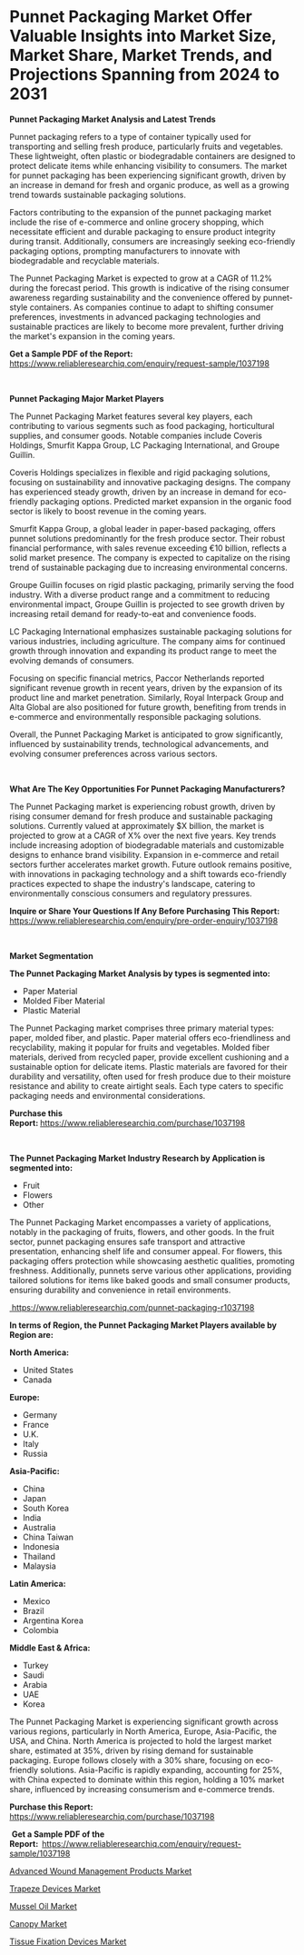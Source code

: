 <p><h1>Punnet Packaging Market Offer Valuable Insights into Market Size, Market Share, Market Trends, and Projections Spanning from 2024 to 2031</h1></p><p><strong>Punnet Packaging Market Analysis and Latest Trends</strong></p>
<p><p>Punnet packaging refers to a type of container typically used for transporting and selling fresh produce, particularly fruits and vegetables. These lightweight, often plastic or biodegradable containers are designed to protect delicate items while enhancing visibility to consumers. The market for punnet packaging has been experiencing significant growth, driven by an increase in demand for fresh and organic produce, as well as a growing trend towards sustainable packaging solutions.</p><p>Factors contributing to the expansion of the punnet packaging market include the rise of e-commerce and online grocery shopping, which necessitate efficient and durable packaging to ensure product integrity during transit. Additionally, consumers are increasingly seeking eco-friendly packaging options, prompting manufacturers to innovate with biodegradable and recyclable materials.</p><p>The Punnet Packaging Market is expected to grow at a CAGR of 11.2% during the forecast period. This growth is indicative of the rising consumer awareness regarding sustainability and the convenience offered by punnet-style containers. As companies continue to adapt to shifting consumer preferences, investments in advanced packaging technologies and sustainable practices are likely to become more prevalent, further driving the market's expansion in the coming years.</p></p>
<p><strong>Get a Sample PDF of the Report:&nbsp;</strong> <a href="https://www.reliableresearchiq.com/enquiry/request-sample/1037198?utm_campaign=103&utm_medium=2&utm_source=Github&utm_content=ia&utm_term=09112024&utm_id=punnet-packaging">https://www.reliableresearchiq.com/enquiry/request-sample/1037198</a></p>
<p>&nbsp;</p>
<p><strong>Punnet Packaging Major Market Players</strong></p>
<p><p>The Punnet Packaging Market features several key players, each contributing to various segments such as food packaging, horticultural supplies, and consumer goods. Notable companies include Coveris Holdings, Smurfit Kappa Group, LC Packaging International, and Groupe Guillin.</p><p>Coveris Holdings specializes in flexible and rigid packaging solutions, focusing on sustainability and innovative packaging designs. The company has experienced steady growth, driven by an increase in demand for eco-friendly packaging options. Predicted market expansion in the organic food sector is likely to boost revenue in the coming years.</p><p>Smurfit Kappa Group, a global leader in paper-based packaging, offers punnet solutions predominantly for the fresh produce sector. Their robust financial performance, with sales revenue exceeding €10 billion, reflects a solid market presence. The company is expected to capitalize on the rising trend of sustainable packaging due to increasing environmental concerns.</p><p>Groupe Guillin focuses on rigid plastic packaging, primarily serving the food industry. With a diverse product range and a commitment to reducing environmental impact, Groupe Guillin is projected to see growth driven by increasing retail demand for ready-to-eat and convenience foods.</p><p>LC Packaging International emphasizes sustainable packaging solutions for various industries, including agriculture. The company aims for continued growth through innovation and expanding its product range to meet the evolving demands of consumers.</p><p>Focusing on specific financial metrics, Paccor Netherlands reported significant revenue growth in recent years, driven by the expansion of its product line and market penetration. Similarly, Royal Interpack Group and Alta Global are also positioned for future growth, benefiting from trends in e-commerce and environmentally responsible packaging solutions.</p><p>Overall, the Punnet Packaging Market is anticipated to grow significantly, influenced by sustainability trends, technological advancements, and evolving consumer preferences across various sectors.</p></p>
<p>&nbsp;</p>
<p><strong>What Are The Key Opportunities For Punnet Packaging Manufacturers?</strong></p>
<p><p>The Punnet Packaging market is experiencing robust growth, driven by rising consumer demand for fresh produce and sustainable packaging solutions. Currently valued at approximately $X billion, the market is projected to grow at a CAGR of X% over the next five years. Key trends include increasing adoption of biodegradable materials and customizable designs to enhance brand visibility. Expansion in e-commerce and retail sectors further accelerates market growth. Future outlook remains positive, with innovations in packaging technology and a shift towards eco-friendly practices expected to shape the industry's landscape, catering to environmentally conscious consumers and regulatory pressures.</p></p>
<p><strong>Inquire or Share Your Questions If Any Before Purchasing This Report:</strong> <a href="https://www.reliableresearchiq.com/enquiry/pre-order-enquiry/1037198?utm_campaign=103&utm_medium=2&utm_source=Github&utm_content=ia&utm_term=09112024&utm_id=punnet-packaging">https://www.reliableresearchiq.com/enquiry/pre-order-enquiry/1037198</a></p>
<p>&nbsp;</p>
<p><strong>Market Segmentation</strong></p>
<p><strong>The Punnet Packaging Market Analysis by types is segmented into:</strong></p>
<p><ul><li>Paper Material</li><li>Molded Fiber Material</li><li>Plastic Material</li></ul></p>
<p><p>The Punnet Packaging market comprises three primary material types: paper, molded fiber, and plastic. Paper material offers eco-friendliness and recyclability, making it popular for fruits and vegetables. Molded fiber materials, derived from recycled paper, provide excellent cushioning and a sustainable option for delicate items. Plastic materials are favored for their durability and versatility, often used for fresh produce due to their moisture resistance and ability to create airtight seals. Each type caters to specific packaging needs and environmental considerations.</p></p>
<p><strong>Purchase this Report:&nbsp;</strong><a href="https://www.reliableresearchiq.com/purchase/1037198?utm_campaign=103&utm_medium=2&utm_source=Github&utm_content=ia&utm_term=09112024&utm_id=punnet-packaging">https://www.reliableresearchiq.com/purchase/1037198</a></p>
<p>&nbsp;</p>
<p><strong>The Punnet Packaging Market Industry Research by Application is segmented into:</strong></p>
<p><ul><li>Fruit</li><li>Flowers</li><li>Other</li></ul></p>
<p><p>The Punnet Packaging Market encompasses a variety of applications, notably in the packaging of fruits, flowers, and other goods. In the fruit sector, punnet packaging ensures safe transport and attractive presentation, enhancing shelf life and consumer appeal. For flowers, this packaging offers protection while showcasing aesthetic qualities, promoting freshness. Additionally, punnets serve various other applications, providing tailored solutions for items like baked goods and small consumer products, ensuring durability and convenience in retail environments.</p></p>
<p><a href="https://www.reliableresearchiq.com/punnet-packaging-r1037198?utm_campaign=103&utm_medium=2&utm_source=Github&utm_content=ia&utm_term=09112024&utm_id=punnet-packaging">&nbsp;https://www.reliableresearchiq.com/punnet-packaging-r1037198</a></p>
<p><strong>In terms of Region, the Punnet Packaging Market Players available by Region are:</strong></p>
<p>
    <p> <strong> North America: </strong>
        <ul>
            <li>United States</li>
            <li>Canada</li>
        </ul>
        </p> 
    <p> <strong> Europe: </strong>
        <ul>
            <li>Germany</li>
            <li>France</li>
            <li>U.K.</li>
            <li>Italy</li>
            <li>Russia</li>
        </ul>
        </p> 
    <p> <strong> Asia-Pacific: </strong>
        <ul>
            <li>China</li>
            <li>Japan</li>
            <li>South Korea</li>
            <li>India</li>
            <li>Australia</li>
            <li>China Taiwan</li>
            <li>Indonesia</li>
            <li>Thailand</li>
            <li>Malaysia</li>
        </ul>
        </p> 
    <p> <strong> Latin America: </strong>
        <ul>
            <li>Mexico</li>
            <li>Brazil</li>
            <li>Argentina Korea</li>
            <li>Colombia</li>
        </ul>
        </p> 
    <p> <strong> Middle East & Africa: </strong>
        <ul>
            <li>Turkey</li>
            <li>Saudi</li>
            <li>Arabia</li>
            <li>UAE</li>
            <li>Korea</li>
        </ul>
    </p>
    </p>
<p><p>The Punnet Packaging Market is experiencing significant growth across various regions, particularly in North America, Europe, Asia-Pacific, the USA, and China. North America is projected to hold the largest market share, estimated at 35%, driven by rising demand for sustainable packaging. Europe follows closely with a 30% share, focusing on eco-friendly solutions. Asia-Pacific is rapidly expanding, accounting for 25%, with China expected to dominate within this region, holding a 10% market share, influenced by increasing consumerism and e-commerce trends.</p></p>
<p><strong>Purchase this Report: </strong><a href="https://www.reliableresearchiq.com/purchase/1037198?utm_campaign=103&utm_medium=2&utm_source=Github&utm_content=ia&utm_term=09112024&utm_id=punnet-packaging">https://www.reliableresearchiq.com/purchase/1037198</a></p>
<p>&nbsp;<strong>Get a Sample PDF of the Report:&nbsp;&nbsp;</strong><a href="https://www.reliableresearchiq.com/enquiry/request-sample/1037198?utm_campaign=103&utm_medium=2&utm_source=Github&utm_content=ia&utm_term=09112024&utm_id=punnet-packaging">https://www.reliableresearchiq.com/enquiry/request-sample/1037198</a></p>
<p><strong></strong></p>
<p><p><a href="https://issuu.com/reportprime-2/docs/advanced-wound-management-products-_7d5dbe24c714fe?utm_campaign=103&utm_medium=2&utm_source=Github&utm_content=ia&utm_term=09112024&utm_id=punnet-packaging">Advanced Wound Management Products Market</a></p><p><a href="https://issuu.com/reportprime-2/docs/trapeze-devices-market-size-2030.pp_853e1861de4c8f?utm_campaign=103&utm_medium=2&utm_source=Github&utm_content=ia&utm_term=09112024&utm_id=punnet-packaging">Trapeze Devices Market</a></p><p><a href="https://github.com/diedrer4btm/Market-Research-Report-List-1/blob/main/mussel-oil-market.md?utm_campaign=103&utm_medium=2&utm_source=Github&utm_content=ia&utm_term=09112024&utm_id=punnet-packaging">Mussel Oil Market</a></p><p><a href="https://github.com/brookiqhurne/Market-Research-Report-List-1/blob/main/canopy-market.md?utm_campaign=103&utm_medium=2&utm_source=Github&utm_content=ia&utm_term=09112024&utm_id=punnet-packaging">Canopy Market</a></p><p><a href="https://issuu.com/reportprime-2/docs/tissue-fixation-devices-market-size_85ebe95b3bd542?utm_campaign=103&utm_medium=2&utm_source=Github&utm_content=ia&utm_term=09112024&utm_id=punnet-packaging">Tissue Fixation Devices Market</a></p></p>